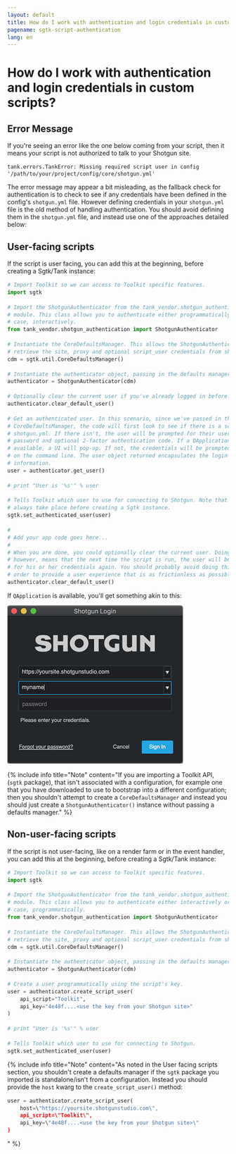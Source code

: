 ```yaml
---
layout: default
title: How do I work with authentication and login credentials in custom scripts?
pagename: sgtk-script-authentication
lang: en
---
```


# How do I work with authentication and login credentials in custom scripts?

## Error Message
If you're seeing an error like the one below coming from your script, then it means your script is not authorized to talk to your Shotgun site.

```text
tank.errors.TankError: Missing required script user in config '/path/to/your/project/config/core/shotgun.yml'
```
The error message may appear a bit misleading, as the fallback check for authentication is to check to see if any credentials have been defined in the config's `shotgun.yml` file. However defining credentials in your `shotgun.yml` file is the old method of handling authentication.
You should avoid defining them in the `shotgun.yml` file, and instead use one of the approaches detailed below:


## User-facing scripts
If the script is user facing, you can add this at the beginning, before creating a Sgtk/Tank instance:

```python
# Import Toolkit so we can access to Toolkit specific features.
import sgtk

# Import the ShotgunAuthenticator from the tank_vendor.shotgun_authentication
# module. This class allows you to authenticate either programmatically or, in this
# case, interactively.
from tank_vendor.shotgun_authentication import ShotgunAuthenticator

# Instantiate the CoreDefaultsManager. This allows the ShotgunAuthenticator to
# retrieve the site, proxy and optional script_user credentials from shotgun.yml
cdm = sgtk.util.CoreDefaultsManager()

# Instantiate the authenticator object, passing in the defaults manager.
authenticator = ShotgunAuthenticator(cdm)

# Optionally clear the current user if you've already logged in before.
authenticator.clear_default_user()

# Get an authenticated user. In this scenario, since we've passed in the
# CoreDefaultsManager, the code will first look to see if there is a script_user inside
# shotgun.yml. If there isn't, the user will be prompted for their username,
# password and optional 2-factor authentication code. If a QApplication is
# available, a UI will pop-up. If not, the credentials will be prompted
# on the command line. The user object returned encapsulates the login
# information.
user = authenticator.get_user()

# print "User is '%s'" % user

# Tells Toolkit which user to use for connecting to Shotgun. Note that this should
# always take place before creating a Sgtk instance.
sgtk.set_authenticated_user(user)

#
# Add your app code goes here...
#
# When you are done, you could optionally clear the current user. Doing so
# however, means that the next time the script is run, the user will be prompted
# for his or her credentials again. You should probably avoid doing this in
# order to provide a user experience that is as frictionless as possible.
authenticator.clear_default_user()
```

If `QApplication` is available, you'll get something akin to this:

![](./images/sign_in_window.png)

{% include info title="Note" content="If you are importing a Toolkit API, (`sgtk` package), that isn't associated with a configuration, for example one that you have downloaded to use to bootstrap into a different configuration; then you shouldn't attempt to create a `CoreDefaultsManager` and instead you should just create a `ShotgunAuthenticator()` instance without passing a defaults manager." %}

## Non-user-facing scripts
If the script is not user-facing, like on a render farm or in the event handler, you can add this at the beginning, before creating a Sgtk/Tank instance:

```python
# Import Toolkit so we can access to Toolkit specific features.
import sgtk

# Import the ShotgunAuthenticator from the tank_vendor.shotgun_authentication
# module. This class allows you to authenticate either interactively or, in this
# case, programmatically.
from tank_vendor.shotgun_authentication import ShotgunAuthenticator

# Instantiate the CoreDefaultsManager. This allows the ShotgunAuthenticator to
# retrieve the site, proxy and optional script_user credentials from shotgun.yml
cdm = sgtk.util.CoreDefaultsManager()

# Instantiate the authenticator object, passing in the defaults manager.
authenticator = ShotgunAuthenticator(cdm)

# Create a user programmatically using the script's key.
user = authenticator.create_script_user(
    api_script="Toolkit",
    api_key="4e48f....<use the key from your Shotgun site>"
)

# print "User is '%s'" % user

# Tells Toolkit which user to use for connecting to Shotgun.
sgtk.set_authenticated_user(user)
```

{% include info title="Note" content="As noted in the User facing scripts section, you shouldn't create a defaults manager if the `sgtk` package you imported is standalone/isn't from a configuration. Instead you should provide the `host` kwarg to the `create_script_user()` method:

```python
user = authenticator.create_script_user(
    host=\"https://yoursite.shotgunstudio.com\",
    api_script=\"Toolkit\",
    api_key=\"4e48f....<use the key from your Shotgun site>\"
)
```
   " %}

